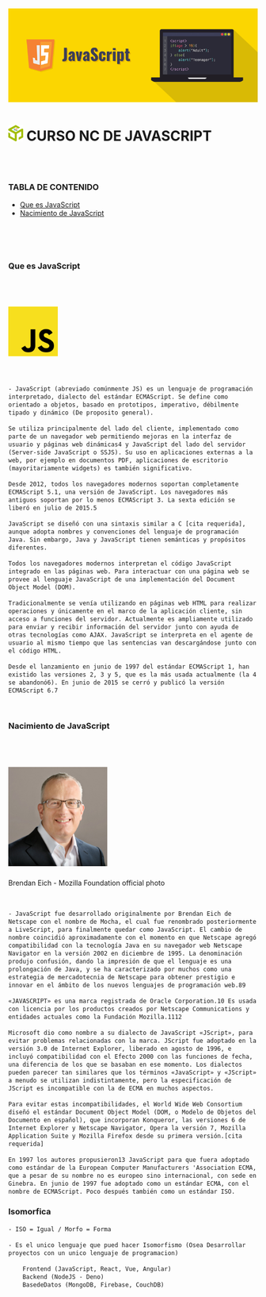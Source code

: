 # [<img src="./documentation/img/javascript-portada.png" width="600" />](https://developer.mozilla.org/es/docs/Web/JavaScript)

# [<img src="./documentation/img/logo-nc.png" width="30"/>](https://newsoftcomputer.com) CURSO NC DE JAVASCRIPT

<br><br>

### TABLA DE CONTENIDO
- [Que es JavaScript](#Que-es-JavaScript)
- [Nacimiento de JavaScript](#Nacimiento-de-JavaScript)

<br><br><br>

### Que es JavaScript

<br>

# [<img src="./documentation/img/javascript-logo.png" width="100"/>](https://es.wikipedia.org/wiki/JavaScript)

<br>

    - JavaScript (abreviado comúnmente JS) es un lenguaje de programación interpretado, dialecto del estándar ECMAScript. Se define como orientado a objetos, basado en prototipos, imperativo, débilmente tipado y dinámico (De proposito general).

    Se utiliza principalmente del lado del cliente, implementado como parte de un navegador web permitiendo mejoras en la interfaz de usuario y páginas web dinámicas4​ y JavaScript del lado del servidor (Server-side JavaScript o SSJS). Su uso en aplicaciones externas a la web, por ejemplo en documentos PDF, aplicaciones de escritorio (mayoritariamente widgets) es también significativo.

    Desde 2012, todos los navegadores modernos soportan completamente ECMAScript 5.1, una versión de JavaScript. Los navegadores más antiguos soportan por lo menos ECMAScript 3. La sexta edición se liberó en julio de 2015.5​

    JavaScript se diseñó con una sintaxis similar a C [cita requerida], aunque adopta nombres y convenciones del lenguaje de programación Java. Sin embargo, Java y JavaScript tienen semánticas y propósitos diferentes.

    Todos los navegadores modernos interpretan el código JavaScript integrado en las páginas web. Para interactuar con una página web se provee al lenguaje JavaScript de una implementación del Document Object Model (DOM).

    Tradicionalmente se venía utilizando en páginas web HTML para realizar operaciones y únicamente en el marco de la aplicación cliente, sin acceso a funciones del servidor. Actualmente es ampliamente utilizado para enviar y recibir información del servidor junto con ayuda de otras tecnologías como AJAX. JavaScript se interpreta en el agente de usuario al mismo tiempo que las sentencias van descargándose junto con el código HTML.

    Desde el lanzamiento en junio de 1997 del estándar ECMAScript 1, han existido las versiones 2, 3 y 5, que es la más usada actualmente (la 4 se abandonó6​). En junio de 2015 se cerró y publicó la versión ECMAScript 6.7​

<br>


### Nacimiento de JavaScript

<br>

# [<img src="./documentation/img/brendan-eich.jpg" width="200"/>](https://es.wikipedia.org/wiki/Brendan_Eich)
Brendan Eich - Mozilla Foundation official photo

<br>

    - JavaScript fue desarrollado originalmente por Brendan Eich de Netscape con el nombre de Mocha, el cual fue renombrado posteriormente a LiveScript, para finalmente quedar como JavaScript. El cambio de nombre coincidió aproximadamente con el momento en que Netscape agregó compatibilidad con la tecnología Java en su navegador web Netscape Navigator en la versión 2002 en diciembre de 1995. La denominación produjo confusión, dando la impresión de que el lenguaje es una prolongación de Java, y se ha caracterizado por muchos como una estrategia de mercadotecnia de Netscape para obtener prestigio e innovar en el ámbito de los nuevos lenguajes de programación web.8​9​

    «JAVASCRIPT» es una marca registrada de Oracle Corporation.10​ Es usada con licencia por los productos creados por Netscape Communications y entidades actuales como la Fundación Mozilla.11​12​

    Microsoft dio como nombre a su dialecto de JavaScript «JScript», para evitar problemas relacionadas con la marca. JScript fue adoptado en la versión 3.0 de Internet Explorer, liberado en agosto de 1996, e incluyó compatibilidad con el Efecto 2000 con las funciones de fecha, una diferencia de los que se basaban en ese momento. Los dialectos pueden parecer tan similares que los términos «JavaScript» y «JScript» a menudo se utilizan indistintamente, pero la especificación de JScript es incompatible con la de ECMA en muchos aspectos.

    Para evitar estas incompatibilidades, el World Wide Web Consortium diseñó el estándar Document Object Model (DOM, o Modelo de Objetos del Documento en español), que incorporan Konqueror, las versiones 6 de Internet Explorer y Netscape Navigator, Opera la versión 7, Mozilla Application Suite y Mozilla Firefox desde su primera versión.[cita requerida]

    En 1997 los autores propusieron13​ JavaScript para que fuera adoptado como estándar de la European Computer Manufacturers 'Association ECMA, que a pesar de su nombre no es europeo sino internacional, con sede en Ginebra. En junio de 1997 fue adoptado como un estándar ECMA, con el nombre de ECMAScript. Poco después también como un estándar ISO.


### Isomorfica

    - ISO = Igual / Morfo = Forma

    - Es el unico lenguaje que pued hacer Isomorfismo (Osea Desarrollar proyectos con un unico lenguaje de programacion)

        Frontend (JavaScript, React, Vue, Angular)
        Backend (NodeJS - Deno)
        BasedeDatos (MongoDB, Firebase, CouchDB)






